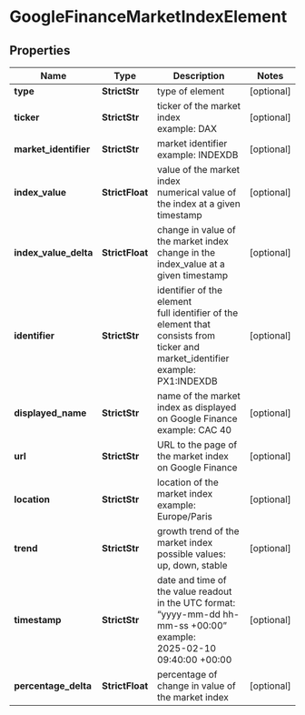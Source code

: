 # GoogleFinanceMarketIndexElement


## Properties

| Name | Type | Description | Notes |
|------------ | ------------- | ------------- | -------------|
**type** | **StrictStr** | type of element |[optional]|
**ticker** | **StrictStr** | ticker of the market index<br>example: DAX |[optional]|
**market_identifier** | **StrictStr** | market identifier<br>example: INDEXDB |[optional]|
**index_value** | **StrictFloat** | value of the market index<br>numerical value of the index at a given timestamp |[optional]|
**index_value_delta** | **StrictFloat** | change in value of the market index<br>change in the index_value at a given timestamp |[optional]|
**identifier** | **StrictStr** | identifier of the element<br>full identifier of the element that consists from ticker and market_identifier<br>example: PX1:INDEXDB |[optional]|
**displayed_name** | **StrictStr** | name of the market index as displayed on Google Finance<br>example: CAC 40 |[optional]|
**url** | **StrictStr** | URL to the page of the market index on Google Finance |[optional]|
**location** | **StrictStr** | location of the market index<br>example: Europe/Paris |[optional]|
**trend** | **StrictStr** | growth trend of the market index<br>possible values: up, down, stable |[optional]|
**timestamp** | **StrictStr** | date and time of the value readout<br>in the UTC format: “yyyy-mm-dd hh-mm-ss +00:00”<br>example:<br>2025-02-10 09:40:00 +00:00 |[optional]|
**percentage_delta** | **StrictFloat** | percentage of change in value of the market index |[optional]|